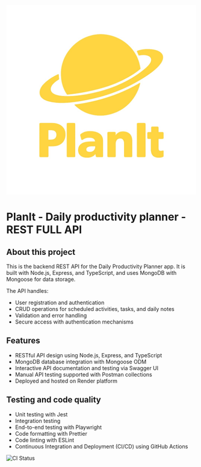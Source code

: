 ![PlanIt Logo](src/media/planit_app_logo.jpeg)

# PlanIt - Daily productivity planner - REST FULL API

## About this project

This is the backend REST API for the Daily Productivity Planner app. It is built with Node.js, Express, and TypeScript, and uses MongoDB with Mongoose for data storage.

The API handles:

- User registration and authentication
- CRUD operations for scheduled activities, tasks, and daily notes
- Validation and error handling
- Secure access with authentication mechanisms

## Features

- RESTful API design using Node.js, Express, and TypeScript
- MongoDB database integration with Mongoose ODM
- Interactive API documentation and testing via Swagger UI
- Manual API testing supported with Postman collections
- Deployed and hosted on Render platform

## Testing and code quality

- Unit testing with Jest
- Integration testing
- End-to-end testing with Playwright
- Code formatting with Prettier
- Code linting with ESLint
- Continuous Integration and Deployment (CI/CD) using GitHub Actions

![CI Status](https://github.com/GabrielaLukacova/daily-planner/actions/workflows/ci.yml/badge.svg)